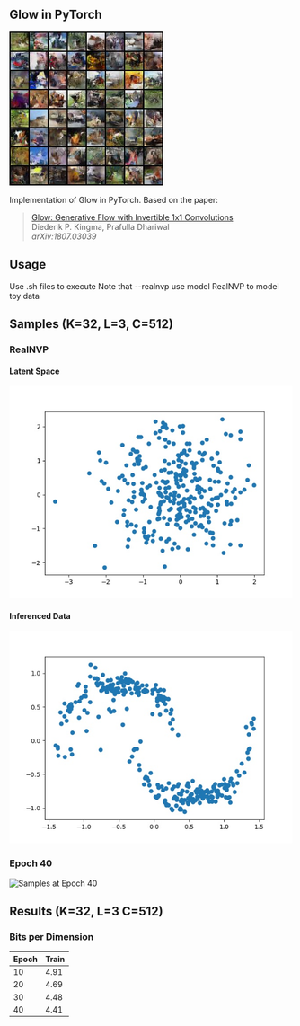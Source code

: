 ## Glow in PyTorch

![CIFAR-10 Samples](/images/cifar10.jpg?raw=true "CIFAR-10 Samples")

Implementation of Glow in PyTorch. Based on the paper:

  > [Glow: Generative Flow with Invertible 1x1 Convolutions](https://arxiv.org/abs/1807.03039)\
  > Diederik P. Kingma, Prafulla Dhariwal\
  > _arXiv:1807.03039_


## Usage
Use .sh files to execute
Note that --realnvp use model RealNVP to model toy data

## Samples (K=32, L=3, C=512)

### RealNVP

#### Latent Space
![Latent Space](/images/z.jpg?raw=true "Latent Space")

#### Inferenced Data
![Inferenced Data](/images/x.jpg?raw=true "Inferenced Data")

### Epoch 40

![Samples at Epoch 40](/images/cifar10.png?raw=true "Samples at Epoch 40")

## Results (K=32, L=3 C=512)

### Bits per Dimension

| Epoch | Train |
|-------|-------|
| 10    | 4.91  |
| 20    | 4.69  | 
| 30    | 4.48  |
| 40    | 4.41  |
